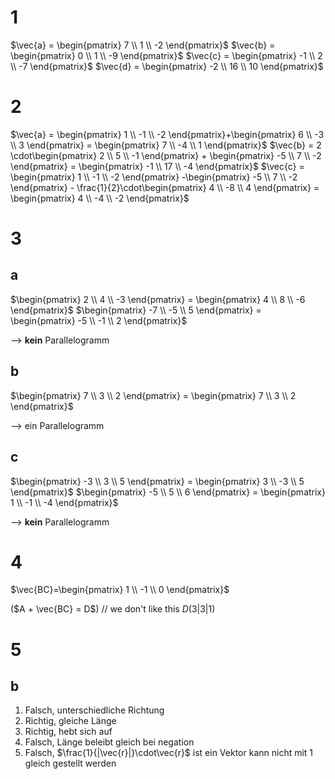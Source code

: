 # 1
$\vec{a} = \begin{pmatrix} 7 \\ 1 \\ -2 \end{pmatrix}$
$\vec{b} = \begin{pmatrix} 0 \\ 1 \\ -9 \end{pmatrix}$ 
$\vec{c} = \begin{pmatrix} -1 \\ 2 \\ -7 \end{pmatrix}$
$\vec{d} = \begin{pmatrix} -2 \\ 16 \\ 10 \end{pmatrix}$

# 2
$\vec{a} = \begin{pmatrix} 1 \\ -1 \\ -2 \end{pmatrix}+\begin{pmatrix} 6 \\ -3 \\ 3 \end{pmatrix} = \begin{pmatrix} 7 \\ -4 \\ 1 \end{pmatrix}$
$\vec{b} = 2 \cdot\begin{pmatrix} 2 \\ 5 \\ -1 \end{pmatrix} + \begin{pmatrix} -5 \\ 7 \\ -2 \end{pmatrix} = \begin{pmatrix} -1 \\ 17 \\ -4 \end{pmatrix}$
$\vec{c} = \begin{pmatrix} 1 \\ -1 \\ -2 \end{pmatrix} -\begin{pmatrix} -5 \\ 7 \\ -2 \end{pmatrix} - \frac{1}{2}\cdot\begin{pmatrix} 4 \\ -8 \\ 4 \end{pmatrix} = \begin{pmatrix} 4 \\ -4 \\ -2 \end{pmatrix}$

# 3
## a
$\begin{pmatrix} 2 \\ 4 \\ -3 \end{pmatrix} = \begin{pmatrix} 4 \\ 8 \\ -6 \end{pmatrix}$
$\begin{pmatrix} -7 \\ -5 \\ 5 \end{pmatrix} = \begin{pmatrix} -5 \\ -1 \\ 2 \end{pmatrix}$

--> **kein** Parallelogramm

## b
$\begin{pmatrix} 7 \\ 3 \\ 2 \end{pmatrix} = \begin{pmatrix} 7 \\ 3 \\ 2 \end{pmatrix}$

--> ein Parallelogramm

## c
$\begin{pmatrix} -3 \\ 3 \\ 5 \end{pmatrix} = \begin{pmatrix} 3 \\ -3 \\ 5 \end{pmatrix}$
$\begin{pmatrix} -5 \\ 5 \\ 6 \end{pmatrix} = \begin{pmatrix} 1 \\ -1 \\ -4 \end{pmatrix}$

--> **kein** Parallelogramm

# 4
$\vec{BC}=\begin{pmatrix} 1 \\ -1 \\ 0 \end{pmatrix}$

($A + \vec{BC} = D$) // we don't like this
$D(3|3|1)$

# 5
## b
1. Falsch, unterschiedliche Richtung
2. Richtig, gleiche Länge
3. Richtig, hebt sich auf
4. Falsch, Länge beleibt gleich bei negation
5. Falsch, $\frac{1}{|\vec{r}|}\cdot\vec{r}$ ist ein Vektor kann nicht mit $1$ gleich gestellt werden
